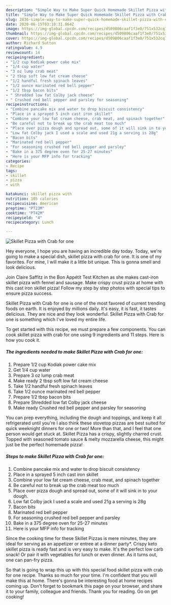 ```yaml
---
description: "Simple Way to Make Super Quick Homemade Skillet Pizza with Crab for one"
title: "Simple Way to Make Super Quick Homemade Skillet Pizza with Crab for one"
slug: 2836-simple-way-to-make-super-quick-homemade-skillet-pizza-with-crab-for-one
date: 2020-06-15T03:10:31.064Z
image: https://img-global.cpcdn.com/recipes/d509806caaf1f3e0/751x532cq70/skillet-pizza-with-crab-for-one-recipe-main-photo.jpg
thumbnail: https://img-global.cpcdn.com/recipes/d509806caaf1f3e0/751x532cq70/skillet-pizza-with-crab-for-one-recipe-main-photo.jpg
cover: https://img-global.cpcdn.com/recipes/d509806caaf1f3e0/751x532cq70/skillet-pizza-with-crab-for-one-recipe-main-photo.jpg
author: Richard Sutton
ratingvalue: 4.9
reviewcount: 14
recipeingredient:
- "1/2 cup Kodiak power cake mix"
- "1/4 cup water"
- "3 oz lump crab meat"
- "2 tbsp soft low fat cream cheese"
- "1/2 handful fresh spinach leaves"
- "1/2 ounce marinated red bell pepper"
- "1/2 tbsp bacon bits"
- " Shredded low fat Colby jack cheese"
- " Crushed red bell pepper and parsley for seasoning"
recipeinstructions:
- "Combine pancake mix and water to drop biscuit consistency"
- "Place in a sprayed 5 inch cast iron skillet"
- "Combine your low fat cream cheese, crab meat, and spinach together"
- "Be careful not to break up the crab meat too much"
- "Place over pizza dough and spread out, some of it will sink in to your dough."
- "Low fat Colby jack I used a scale and used 21g a serving is 28g"
- "Bacon bits"
- "Marinated red bell pepper"
- "For seasoning crushed red bell pepper and parsley"
- "Bake in a 375 degree oven for 25-27 minutes"
- "Here is your MFP info for tracking"
categories:
- Recipe
tags:
- skillet
- pizza
- with

katakunci: skillet pizza with 
nutrition: 105 calories
recipecuisine: American
preptime: "PT23M"
cooktime: "PT42M"
recipeyield: "4"
recipecategory: Lunch

---
```



![Skillet Pizza with Crab for one](https://img-global.cpcdn.com/recipes/d509806caaf1f3e0/751x532cq70/skillet-pizza-with-crab-for-one-recipe-main-photo.jpg)

Hey everyone, I hope you are having an incredible day today. Today, we're going to make a special dish, skillet pizza with crab for one. It is one of my favorites. For mine, I will make it a little bit unique. This is gonna smell and look delicious.

Join Claire Saffitz in the Bon Appétit Test Kitchen as she makes cast-iron skillet pizza with fennel and sausage. Make crispy crust pizza at home with this cast iron skillet pizza! Follow my step by step photos with special tips to ensure pizza success.

Skillet Pizza with Crab for one is one of the most favored of current trending foods on earth. It is enjoyed by millions daily. It's easy, it is fast, it tastes delicious. They are nice and they look wonderful. Skillet Pizza with Crab for one is something which I've loved my entire life.


To get started with this recipe, we must prepare a few components. You can cook skillet pizza with crab for one using 9 ingredients and 11 steps. Here is how you cook it.

<!--inarticleads1-->

##### The ingredients needed to make Skillet Pizza with Crab for one:

1. Prepare 1/2 cup Kodiak power cake mix
1. Get 1/4 cup water
1. Prepare 3 oz lump crab meat
1. Make ready 2 tbsp soft low fat cream cheese
1. Take 1/2 handful fresh spinach leaves
1. Take 1/2 ounce marinated red bell pepper
1. Prepare 1/2 tbsp bacon bits
1. Prepare  Shredded low fat Colby jack cheese
1. Make ready  Crushed red bell pepper and parsley for seasoning


You can prep everything, including the dough and toppings, and keep it all refrigerated until you&#39;re I also think these stovetop pizzas are best suited for quick weeknight dinners for one or two! More than that, and I feel that one person would get stuck at. Skillet Pizza has a crispy, slightly charred crust. Topped with seasoned tomato sauce &amp; melty mozzarella cheese, this might just be the perfect homemade pizza! 

<!--inarticleads2-->

##### Steps to make Skillet Pizza with Crab for one:

1. Combine pancake mix and water to drop biscuit consistency
1. Place in a sprayed 5 inch cast iron skillet
1. Combine your low fat cream cheese, crab meat, and spinach together
1. Be careful not to break up the crab meat too much
1. Place over pizza dough and spread out, some of it will sink in to your dough.
1. Low fat Colby jack I used a scale and used 21g a serving is 28g
1. Bacon bits
1. Marinated red bell pepper
1. For seasoning crushed red bell pepper and parsley
1. Bake in a 375 degree oven for 25-27 minutes
1. Here is your MFP info for tracking


Since the cooking time for these Skillet Pizzas is mere minutes, they are ideal for serving as an appetizer or entree at a dinner party*. Crispy keto skillet pizza is ready fast and is very easy to make. It&#39;s the perfect low carb snack! Or pair it with vegetables for lunch or even dinner. As it turns out, one can pan-fry pizza. 

So that is going to wrap this up with this special food skillet pizza with crab for one recipe. Thanks so much for your time. I'm confident that you will make this at home. There's gonna be interesting food at home recipes coming up. Don't forget to bookmark this page on your browser, and share it to your family, colleague and friends. Thank you for reading. Go on get cooking!
